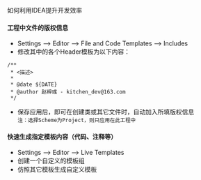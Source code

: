 如何利用IDEA提升开发效率

#### 工程中文件的版权信息
* Settings --> Editor --> File and Code Templates --> Includes
* 修改其中的各个Header模板为以下内容：
```
/**
 * <描述>
 * 
 * @date ${DATE}
 * @author 赵梓彧 - kitchen_dev@163.com
 */
```
 * 保存应用后，即可在创建类或其它文件时，自动加入所填版权信息  
 `注：选择Scheme为Project，则只应用在此工程中`

#### 快速生成指定模板内容（代码、注释等）
* Settings --> Editor --> Live Templates
* 创建一个自定义的模板组
* 仿照其它模板生成自定义模板

